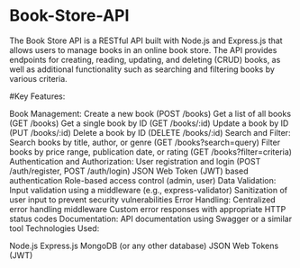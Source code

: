 # Book-Store-API

The Book Store API is a RESTful API built with Node.js and Express.js that allows users to manage books in an online book store. The API provides endpoints for creating, reading, updating, and deleting (CRUD) books, as well as additional functionality such as searching and filtering books by various criteria.

#Key Features:

Book Management:
Create a new book (POST /books)
Get a list of all books (GET /books)
Get a single book by ID (GET /books/:id)
Update a book by ID (PUT /books/:id)
Delete a book by ID (DELETE /books/:id)
Search and Filter:
Search books by title, author, or genre (GET /books?search=query)
Filter books by price range, publication date, or rating (GET /books?filter=criteria)
Authentication and Authorization:
User registration and login (POST /auth/register, POST /auth/login)
JSON Web Token (JWT) based authentication
Role-based access control (admin, user)
Data Validation:
Input validation using a middleware (e.g., express-validator)
Sanitization of user input to prevent security vulnerabilities
Error Handling:
Centralized error handling middleware
Custom error responses with appropriate HTTP status codes
Documentation:
API documentation using Swagger or a similar tool
Technologies Used:

Node.js
Express.js
MongoDB (or any other database)
JSON Web Tokens (JWT)
